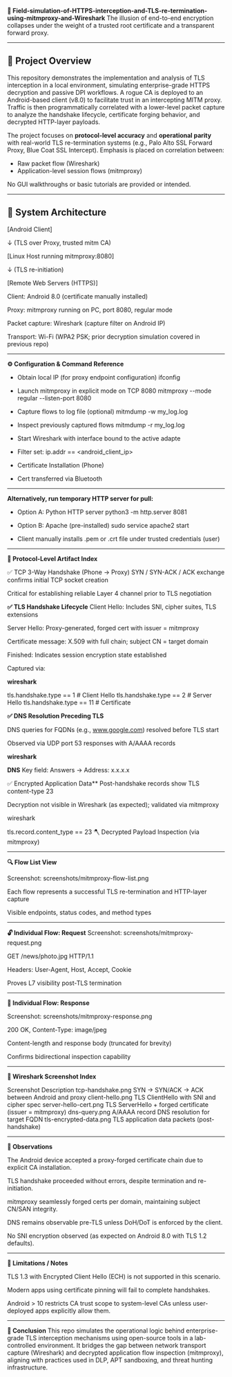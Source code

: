 **📡 Field-simulation-of-HTTPS-interception-and-TLS-re-termination-using-mitmproxy-and-Wireshark**
The illusion of end-to-end encryption collapses under the weight of a trusted root certificate and a transparent forward proxy.


---

## 🧭 Project Overview

This repository demonstrates the implementation and analysis of TLS interception in a local environment, simulating enterprise-grade HTTPS decryption and passive DPI workflows. 
A rogue CA is deployed to an Android-based client (v8.0) to facilitate trust in an intercepting MITM proxy. 
Traffic is then programmatically correlated with a lower-level packet capture to analyze the handshake lifecycle, certificate forging behavior, and decrypted HTTP-layer payloads.

The project focuses on **protocol-level accuracy** and **operational parity** with real-world TLS re-termination systems (e.g., Palo Alto SSL Forward Proxy, Blue Coat SSL Intercept). 
Emphasis is placed on correlation between:
- Raw packet flow (Wireshark)
- Application-level session flows (mitmproxy)

No GUI walkthroughs or basic tutorials are provided or intended.

---


## 🧱 System Architecture


[Android Client]

 ↓ (TLS over Proxy, trusted mitm CA)
    
[Linux Host running mitmproxy:8080]

↓ (TLS re-initiation)
    
[Remote Web Servers (HTTPS)]

Client: Android 8.0 (certificate manually installed)

Proxy: mitmproxy running on PC, port 8080, regular mode

Packet capture: Wireshark (capture filter on Android IP)

Transport: Wi-Fi (WPA2 PSK; prior decryption simulation covered in previous repo)

---

**⚙️ Configuration & Command Reference**

- Obtain local IP (for proxy endpoint configuration)
ifconfig

- Launch mitmproxy in explicit mode on TCP 8080
mitmproxy --mode regular --listen-port 8080

- Capture flows to log file (optional)
mitmdump -w my_log.log

- Inspect previously captured flows
mitmdump -r my_log.log

- Start Wireshark with interface bound to the active adapte

- Filter set: ip.addr == <android_client_ip>

- Certificate Installation (Phone)

- Cert transferred via Bluetooth

---



**Alternatively, run temporary HTTP server for pull:**

- Option A: Python HTTP server
python3 -m http.server 8081

- Option B: Apache (pre-installed)
sudo service apache2 start
  
- Client manually installs .pem or .crt file under trusted credentials (user)

---

**🧪 Protocol-Level Artifact Index**

✅ TCP 3-Way Handshake (Phone → Proxy)
SYN / SYN-ACK / ACK exchange confirms initial TCP socket creation

Critical for establishing reliable Layer 4 channel prior to TLS negotiation

**✅ TLS Handshake Lifecycle**
Client Hello: Includes SNI, cipher suites, TLS extensions

Server Hello: Proxy-generated, forged cert with issuer = mitmproxy

Certificate message: X.509 with full chain; subject CN = target domain

Finished: Indicates session encryption state established

Captured via:

**wireshark**

tls.handshake.type == 1  # Client Hello
tls.handshake.type == 2  # Server Hello
tls.handshake.type == 11 # Certificate

**✅ DNS Resolution Preceding TLS**

DNS queries for FQDNs (e.g., www.google.com) resolved before TLS start

Observed via UDP port 53 responses with A/AAAA records

**wireshark**

**DNS**
Key field: Answers → Address: x.x.x.x

✅ Encrypted Application Data**
Post-handshake records show TLS content-type 23

Decryption not visible in Wireshark (as expected); validated via mitmproxy

wireshark

tls.record.content_type == 23
🪓 Decrypted Payload Inspection (via mitmproxy)

---

**🔍 Flow List View**

Screenshot: screenshots/mitmproxy-flow-list.png

Each flow represents a successful TLS re-termination and HTTP-layer capture

Visible endpoints, status codes, and method types

---

**🔓 Individual Flow: Request**
Screenshot: screenshots/mitmproxy-request.png

GET /news/photo.jpg HTTP/1.1

Headers: User-Agent, Host, Accept, Cookie

Proves L7 visibility post-TLS termination

---

**🔐 Individual Flow: Response**

Screenshot: screenshots/mitmproxy-response.png

200 OK, Content-Type: image/jpeg

Content-length and response body (truncated for brevity)

Confirms bidirectional inspection capability

---

**📸 Wireshark Screenshot Index**

Screenshot	                    Description
tcp-handshake.png	        SYN → SYN/ACK → ACK between Android and proxy
client-hello.png	        TLS ClientHello with SNI and cipher spec
server-hello-cert.png	    TLS ServerHello + forged certificate (issuer = mitmproxy)
dns-query.png	            A/AAAA record DNS resolution for target FQDN
tls-encrypted-data.png	    TLS application data packets (post-handshake)

---

**🧠 Observations**

The Android device accepted a proxy-forged certificate chain due to explicit CA installation.

TLS handshake proceeded without errors, despite termination and re-initiation.

mitmproxy seamlessly forged certs per domain, maintaining subject CN/SAN integrity.

DNS remains observable pre-TLS unless DoH/DoT is enforced by the client.

No SNI encryption observed (as expected on Android 8.0 with TLS 1.2 defaults).

---

**🛑 Limitations / Notes**

TLS 1.3 with Encrypted Client Hello (ECH) is not supported in this scenario.

Modern apps using certificate pinning will fail to complete handshakes.

Android > 10 restricts CA trust scope to system-level CAs unless user-deployed apps explicitly allow them.

---

**🧩 Conclusion**
This repo simulates the operational logic behind enterprise-grade TLS interception mechanisms using open-source tools in a lab-controlled environment. It bridges the gap between network transport capture (Wireshark) and decrypted application flow inspection (mitmproxy), aligning with practices used in DLP, APT sandboxing, and threat hunting infrastructure.
